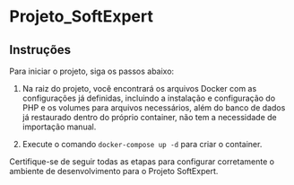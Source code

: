 # Projeto_SoftExpert

## Instruções

Para iniciar o projeto, siga os passos abaixo:

1. Na raiz do projeto, você encontrará os arquivos Docker com as configurações já definidas, incluindo a instalação e configuração do PHP e os volumes para arquivos necessários, além do banco de dados já restaurado dentro do próprio container, não tem a necessidade de importação manual.

2. Execute o comando `docker-compose up -d` para criar o container.

Certifique-se de seguir todas as etapas para configurar corretamente o ambiente de desenvolvimento para o Projeto SoftExpert.




